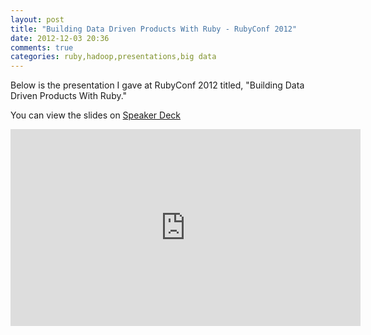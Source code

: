 ```yaml
---
layout: post
title: "Building Data Driven Products With Ruby - RubyConf 2012"
date: 2012-12-03 20:36
comments: true
categories: ruby,hadoop,presentations,big data
---
```


Below is the presentation I gave at RubyConf 2012 titled, "Building Data Driven Products With Ruby."

You can view the slides on [Speaker Deck](https://speakerdeck.com/rweald/building-data-driven-products-with-ruby)

<iframe width="560" height="315" src="http://www.youtube.com/embed/XIqRdB5HCYM" frameborder="0" allowfullscreen></iframe>

